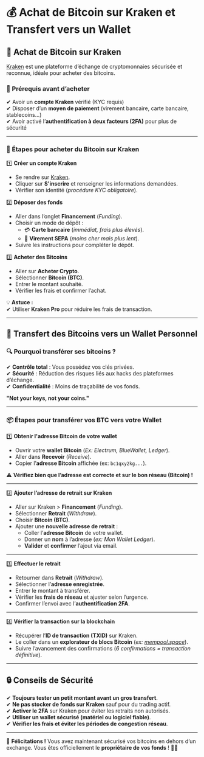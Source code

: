 # 💰 Achat de Bitcoin sur Kraken et Transfert vers un Wallet

## 🏦 Achat de Bitcoin sur Kraken

[Kraken](https://www.kraken.com/) est une plateforme d’échange de cryptomonnaies sécurisée et reconnue, idéale pour acheter des bitcoins.  

### 📝 Prérequis avant d’acheter
✔ Avoir un **compte Kraken** vérifié (KYC requis)  
✔ Disposer d’un **moyen de paiement** (virement bancaire, carte bancaire, stablecoins...)  
✔ Avoir activé l’**authentification à deux facteurs (2FA)** pour plus de sécurité  

---

### 🛒 Étapes pour acheter du Bitcoin sur Kraken

1️⃣ **Créer un compte Kraken**  
- Se rendre sur [Kraken](https://www.kraken.com/).  
- Cliquer sur **S'inscrire** et renseigner les informations demandées.  
- Vérifier son identité (*procédure KYC obligatoire*).  

2️⃣ **Déposer des fonds**  
- Aller dans l’onglet **Financement** (*Funding*).  
- Choisir un mode de dépôt :  
  - 💳 **Carte bancaire** (*immédiat, frais plus élevés*).  
  - 🏦 **Virement SEPA** (*moins cher mais plus lent*).  
- Suivre les instructions pour compléter le dépôt.  

3️⃣ **Acheter des Bitcoins**  
- Aller sur **Acheter Crypto**.  
- Sélectionner **Bitcoin (BTC)**.  
- Entrer le montant souhaité.  
- Vérifier les frais et confirmer l’achat.  

💡 **Astuce :**  
✔ Utiliser **Kraken Pro** pour réduire les frais de transaction.  

---

## 🚀 Transfert des Bitcoins vers un Wallet Personnel

### 🔍 Pourquoi transférer ses bitcoins ?
✔ **Contrôle total** : Vous possédez vos clés privées.  
✔ **Sécurité** : Réduction des risques liés aux hacks des plateformes d’échange.  
✔ **Confidentialité** : Moins de traçabilité de vos fonds.  

**"Not your keys, not your coins."**  

---

### 📦 Étapes pour transférer vos BTC vers votre Wallet

1️⃣ **Obtenir l'adresse Bitcoin de votre wallet**  
- Ouvrir votre **wallet Bitcoin** (*Ex: Electrum, BlueWallet, Ledger*).  
- Aller dans **Recevoir** (*Receive*).  
- Copier l’**adresse Bitcoin** affichée (ex: `bc1qxy2kg...`).  

⚠ **Vérifiez bien que l’adresse est correcte et sur le bon réseau (Bitcoin) !**  

---

2️⃣ **Ajouter l’adresse de retrait sur Kraken**  
- Aller sur Kraken > **Financement** (*Funding*).  
- Sélectionner **Retrait** (*Withdraw*).  
- Choisir **Bitcoin (BTC)**.  
- Ajouter une **nouvelle adresse de retrait** :  
  - Coller l’**adresse Bitcoin** de votre wallet.  
  - Donner un **nom** à l’adresse (*ex: Mon Wallet Ledger*).  
  - **Valider** et **confirmer** l’ajout via email.  

---

3️⃣ **Effectuer le retrait**  
- Retourner dans **Retrait** (*Withdraw*).  
- Sélectionner l’**adresse enregistrée**.  
- Entrer le montant à transférer.  
- Vérifier les **frais de réseau** et ajuster selon l’urgence.  
- Confirmer l’envoi avec l’**authentification 2FA**.  

---

4️⃣ **Vérifier la transaction sur la blockchain**  
- Récupérer l’**ID de transaction (TXID)** sur Kraken.  
- Le coller dans un **explorateur de blocs Bitcoin** (*ex: [mempool.space](https://mempool.space/)*).  
- Suivre l’avancement des confirmations (*6 confirmations = transaction définitive*).  

---

## 🔒 Conseils de Sécurité

✔ **Toujours tester un petit montant avant un gros transfert**.  
✔ **Ne pas stocker de fonds sur Kraken** sauf pour du trading actif.  
✔ **Activer le 2FA** sur Kraken pour éviter les retraits non autorisés.  
✔ **Utiliser un wallet sécurisé (matériel ou logiciel fiable)**.  
✔ **Vérifier les frais et éviter les périodes de congestion réseau**.  

---

🎯 **Félicitations !** Vous avez maintenant sécurisé vos bitcoins en dehors d’un exchange. Vous êtes officiellement le **propriétaire de vos fonds** ! 🚀🔐  
